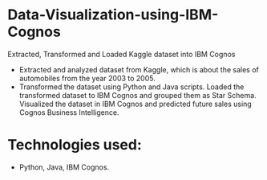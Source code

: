 # Data-Visualization-using-IBM-Cognos
Extracted, Transformed and Loaded Kaggle dataset into IBM Cognos
- Extracted and analyzed dataset from Kaggle, which is about the sales of automobiles from the year 2003 to 2005.
- Transformed the dataset using Python and Java scripts. Loaded the transformed dataset to IBM Cognos and grouped them as Star Schema. Visualized the dataset in IBM Cognos and predicted future sales using Cognos Business Intelligence.

# Technologies used: 
- Python, Java, IBM Cognos.